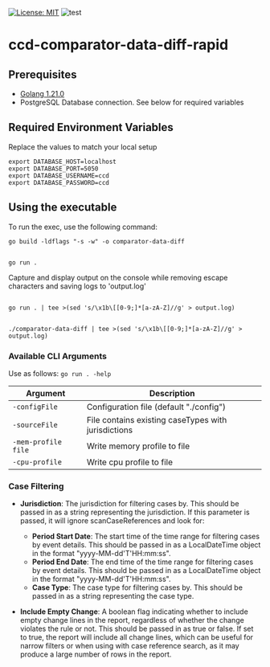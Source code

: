 [![License: MIT](https://img.shields.io/badge/License-MIT-yellow.svg)](https://opensource.org/licenses/MIT)
![test](https://github.com/hmcts/ccd-comparator-data-diff-rapid/workflows/ccd-comparator-data-diff-rapid/badge.svg "test")

# ccd-comparator-data-diff-rapid

## Prerequisites
- [Golang 1.21.0](https://go.dev/doc/install)
- PostgreSQL Database connection. See below for required variables


## Required Environment Variables
Replace the values to match your local setup
```shell
export DATABASE_HOST=localhost
export DATABASE_PORT=5050
export DATABASE_USERNAME=ccd
export DATABASE_PASSWORD=ccd
```

## Using the executable
To run the exec, use the following command:
```shell
go build -ldflags "-s -w" -o comparator-data-diff
```
```shell

go run .
```
Capture and display output on the console while removing escape characters and saving logs to 'output.log'
```shell

go run . | tee >(sed 's/\x1b\[[0-9;]*[a-zA-Z]//g' > output.log)
```

```shell

./comparator-data-diff | tee >(sed 's/\x1b\[[0-9;]*[a-zA-Z]//g' > output.log)
```


### Available CLI Arguments
Use as follows: `go run . -help`

| Argument                            | Description                                         |
|-------------------------------------|-----------------------------------------------------|
| `-configFile`                       | Configuration file (default "./config")             |
| `-sourceFile`                       | File contains existing caseTypes with jurisdictions |
| `-mem-profile file`                 | Write memory profile to file                        |
| `-cpu-profile`                      | Write cpu profile to file                           |


### Case Filtering

* **Jurisdiction**: The jurisdiction for filtering cases by. This should be passed in as a string representing the
  jurisdiction.
  If this parameter is passed, it will ignore scanCaseReferences and look for:
  *  **Period Start Date**: The start time of the time range for filtering cases by event details. 
  This should be passed in as a LocalDateTime object in the format "yyyy-MM-dd'T'HH:mm:ss".
  * **Period End Date**: The end time of the time range for filtering cases by event details. 
  This should be passed in as a LocalDateTime object in the format "yyyy-MM-dd'T'HH:mm:ss".
  * **Case Type**: The case type for filtering cases by. This should be passed in as a string representing the case type.

* **Include Empty Change**:  A boolean flag indicating whether to include empty change lines in the report, 
regardless of whether the change violates the rule or not. This should be passed in as true or false. 
If set to true, the report will include all change lines, which can be useful for narrow filters or when using with case reference search, 
as it may produce a large number of rows in the report. 


